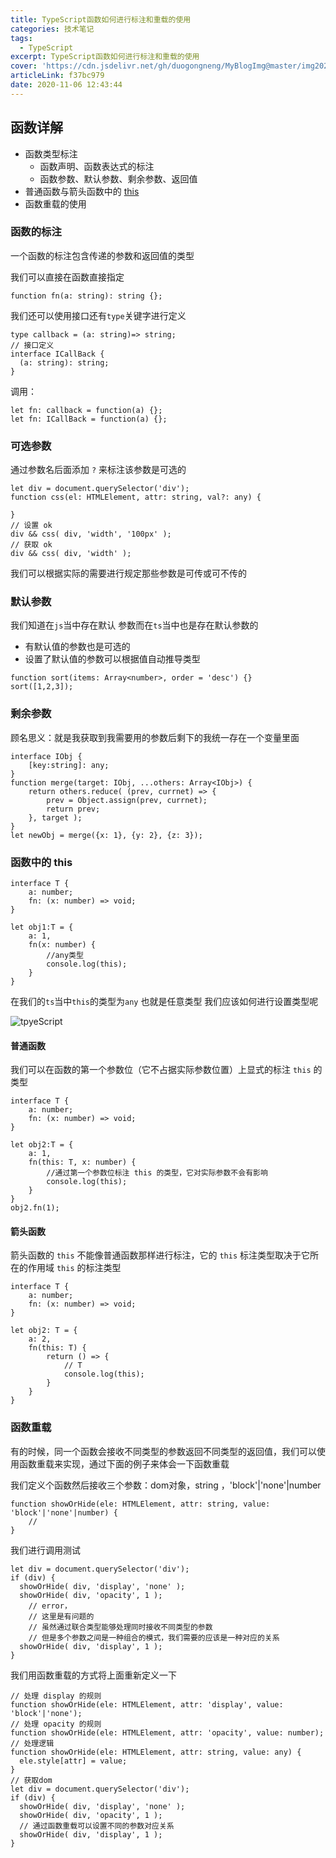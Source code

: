 ```yaml
---
title: TypeScript函数如何进行标注和重载的使用
categories: 技术笔记
tags:
  - TypeScript
excerpt: TypeScript函数如何进行标注和重载的使用
cover: 'https://cdn.jsdelivr.net/gh/duogongneng/MyBlogImg@master/img20201106130554.png'
articleLink: f37bc979
date: 2020-11-06 12:43:44
---
```


## 函数详解

- 函数类型标注
  - 函数声明、函数表达式的标注
  - 函数参数、默认参数、剩余参数、返回值
- 普通函数与箭头函数中的 <u>this</u>
- 函数重载的使用

### 函数的标注

一个函数的标注包含传递的参数和返回值的类型

我们可以直接在函数直接指定

```
function fn(a: string): string {};
```

我们还可以使用接口还有`type`关键字进行定义

```
type callback = (a: string)=> string;
// 接口定义
interface ICallBack {
  (a: string): string;
}
```

调用：

```
let fn: callback = function(a) {};
let fn: ICallBack = function(a) {};
```

### 可选参数

通过参数名后面添加 `?` 来标注该参数是可选的

```
let div = document.querySelector('div');
function css(el: HTMLElement, attr: string, val?: any) {

}
// 设置 ok
div && css( div, 'width', '100px' );
// 获取 ok
div && css( div, 'width' );
```

我们可以根据实际的需要进行规定那些参数是可传或可不传的

### 默认参数

我们知道在`js`当中存在默认 参数而在`ts`当中也是存在默认参数的

- 有默认值的参数也是可选的
- 设置了默认值的参数可以根据值自动推导类型

```
function sort(items: Array<number>, order = 'desc') {}
sort([1,2,3]);
```

### 剩余参数

顾名思义：就是我获取到我需要用的参数后剩下的我统一存在一个变量里面

```
interface IObj {
    [key:string]: any;
}
function merge(target: IObj, ...others: Array<IObj>) {
    return others.reduce( (prev, currnet) => {
        prev = Object.assign(prev, currnet);
        return prev;
    }, target );
}
let newObj = merge({x: 1}, {y: 2}, {z: 3});
```

### 函数中的 this

```
interface T {
    a: number;
    fn: (x: number) => void;
}

let obj1:T = {
    a: 1,
    fn(x: number) {
        //any类型
        console.log(this);
    }
}
```

在我们的`ts`当中`this`的类型为`any` 也就是任意类型 我们应该如何进行设置类型呢

![tpyeScript](https://cdn.jsdelivr.net/gh/duogongneng/MyBlogImg@master/imgimage-20201106125243110.png)

#### 普通函数

我们可以在函数的第一个参数位（它不占据实际参数位置）上显式的标注 `this` 的类型

```
interface T {
    a: number;
    fn: (x: number) => void;
}

let obj2:T = {
    a: 1,
    fn(this: T, x: number) {
        //通过第一个参数位标注 this 的类型，它对实际参数不会有影响
        console.log(this);
    }
}
obj2.fn(1);
```

#### 箭头函数

箭头函数的 `this` 不能像普通函数那样进行标注，它的 `this` 标注类型取决于它所在的作用域 `this` 的标注类型

```
interface T {
    a: number;
    fn: (x: number) => void;
}

let obj2: T = {
    a: 2,
    fn(this: T) {
        return () => {
            // T
            console.log(this);
        }
    }
}
```

### 函数重载

有的时候，同一个函数会接收不同类型的参数返回不同类型的返回值，我们可以使用函数重载来实现，通过下面的例子来体会一下函数重载

我们定义个函数然后接收三个参数：dom对象，string ，'block'|'none'|number

```
function showOrHide(ele: HTMLElement, attr: string, value: 'block'|'none'|number) {
	//
}
```

我们进行调用测试

```
let div = document.querySelector('div');
if (div) {
  showOrHide( div, 'display', 'none' );
  showOrHide( div, 'opacity', 1 );
	// error，
	// 这里是有问题的
	// 虽然通过联合类型能够处理同时接收不同类型的参数
	// 但是多个参数之间是一种组合的模式，我们需要的应该是一种对应的关系
  showOrHide( div, 'display', 1 );
}
```

我们用函数重载的方式将上面重新定义一下

```
// 处理 display 的规则
function showOrHide(ele: HTMLElement, attr: 'display', value: 'block'|'none');
// 处理 opacity 的规则
function showOrHide(ele: HTMLElement, attr: 'opacity', value: number);
// 处理逻辑
function showOrHide(ele: HTMLElement, attr: string, value: any) {
  ele.style[attr] = value;
}
// 获取dom
let div = document.querySelector('div');
if (div) {
  showOrHide( div, 'display', 'none' );
  showOrHide( div, 'opacity', 1 );
  // 通过函数重载可以设置不同的参数对应关系
  showOrHide( div, 'display', 1 );
}
```


